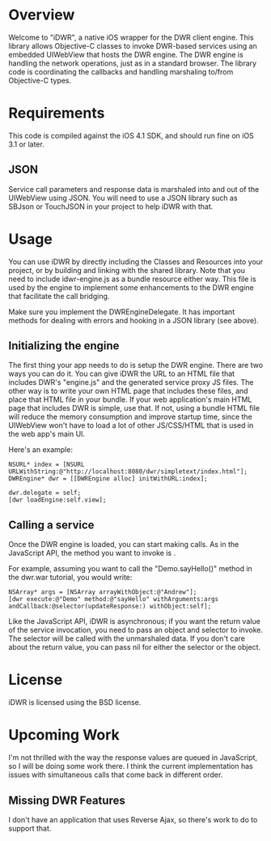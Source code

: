 # Overview

Welcome to "iDWR", a native iOS wrapper for the DWR client engine. This library allows Objective-C classes to invoke DWR-based services using an embedded UIWebView that hosts the DWR engine. The DWR engine is handling the network operations, just as in a standard browser. The library code is coordinating the callbacks and handling marshaling to/from Objective-C types.

# Requirements

This code is compiled against the iOS 4.1 SDK, and should run fine on iOS 3.1 or later.

## JSON

Service call parameters and response data is marshaled into and out of the UIWebView using JSON. You will need to use a JSON library such as SBJson or TouchJSON in your project to help iDWR with that.

# Usage

You can use iDWR by directly including the Classes and Resources into your project, or by building and linking with the shared library. Note that you need to include idwr-engine.js as a bundle resource either way. This file is used by the engine to implement some enhancements to the DWR engine that facilitate the call bridging.

Make sure you implement the DWREngineDelegate. It has important methods for dealing with errors and hooking in a JSON library (see above).

## Initializing the engine

The first thing your app needs to do is setup the DWR engine. There are two ways you can do it. You can give iDWR the URL to an HTML file that includes DWR's "engine.js" and the generated service proxy JS files. The other way is to write your own HTML page that includes these files, and place that HTML file in your bundle. If your web application's main HTML page that includes DWR is simple, use that. If not, using a bundle HTML file will reduce the memory consumption and improve startup time, since the UIWebView won't have to load a lot of other JS/CSS/HTML that is used in the web app's main UI.

Here's an example:

	NSURL* index = [NSURL URLWithString:@"http://localhost:8080/dwr/simpletext/index.html"];
	DWREngine* dwr = [[DWREngine alloc] initWithURL:index];
	
	dwr.delegate = self;
	[dwr loadEngine:self.view];

## Calling a service

Once the DWR engine is loaded, you can start making calls. As in the JavaScript API, the method you want to invoke is .

For example, assuming you want to call the "Demo.sayHello()" method in the dwr.war tutorial, you would write:

	NSArray* args = [NSArray arrayWithObject:@"Andrew"];
	[dwr execute:@"Demo" method:@"sayHello" withArguments:args andCallback:@selector(updateResponse:) withObject:self];	

Like the JavaScript API, iDWR is asynchronous; if you want the return value of the service invocation, you need to pass an object and selector to invoke. The selector will be called with the unmarshaled data. If you don't care about the return value, you can pass nil for either the selector or the object.

# License

iDWR is licensed using the BSD license.

# Upcoming Work

I'm not thrilled with the way the response values are queued in JavaScript, so I will be doing some work there. I think the current implementation has issues with simultaneous calls that come back in different order.

## Missing DWR Features

I don't have an application that uses Reverse Ajax, so there's work to do to support that.

